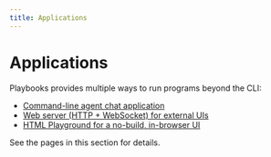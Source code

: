 ```yaml
---
title: Applications
---
```


# Applications

Playbooks provides multiple ways to run programs beyond the CLI:

- [Command-line agent chat application](cli.md)
- [Web server (HTTP + WebSocket) for external UIs](web-server.md)
- [HTML Playground for a no-build, in-browser UI](playground.md)

See the pages in this section for details.


